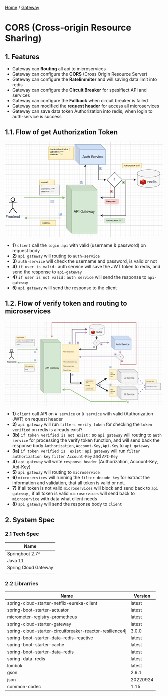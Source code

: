 [Home](https://github.com/springboot-microservices-project/) /
[Gateway](https://github.com/springboot-microservices-project/.github/blob/main/profile/page/gateway-service/readme.md)

# CORS (Cross-origin Resource Sharing)

## 1. Features
- Gateway can **Routing** all api to microservices
- Gateway can configure the **CORS** (Cross Origin Resource Server)
- Gateway can configure the **Ratelimmiter** and will saving data limit into redis
- Gateway can configure the **Circuit Breaker** for spesifiect API and services
- Gateway can configure the **Fallback** when circuit breaker is failed
- Gateway can modified the **request header** for access all microservices
- Gateway can save data token Authorization into redis, when login to auth-service is success


## 1.1. Flow of get Authorization Token 
![alt text](https://github.com/springboot-microservices-project/.github/blob/main/profile/page/gateway-service/gateway-login-get-token-flow.png?raw=false)

- **1)** `client` call the `login api` with valid (username & password) on request body
- **2)** `api gateway` will routing to `auth-service`
- **3)** `auth-service` will check the username and password, is valid or not
- **4)** `if user is valid` : auth service will save the JWT token to redis, and send the response to `api-gateway`
- **4)** `if user is not valid` : `auth service` will send the response to `api-gateway`
-  **5)** `api gateway` willl send the response to the client


## 1.2. Flow of verify token and routing to microservices

![alt text](https://github.com/springboot-microservices-project/.github/blob/main/profile/page/gateway-service/gateway-verify-token-and-authorize-flow.png?raw=false)


- **1)** `client` call API on `A service` or `B service` with valid (Authorization JWT) on request header
- **2)** `api gateway` will run `filters verify token` for checking the `token verified` on redis is already exist?
- **3b)** `if token verified is not exist` : so `api gateway` will routing to  `auth service` for processing the verify token function, and will send back the response body `Authorization,Account-Key,Api-Key` to `api gateway`
- **3a)** `if token verified is  exist` : `api gateway` will run  `filter authorization key` `filter Account-Key` and `API-Key`
- **4)** `api gateway` will write `response header` (Authorization, Account-Key, Api-Key)
- **5)** `api gateway` will routing to `microservice` 
- **6)** `microservices` will running the `filter decode key` for extract the information and validation, that all token is valid or not.
- **7)** if all token is not valid `microservices` will block and send back to `api gateway` , if all token is valid `microservices` will send back to `microservice` with data what client needs
- **8)** `api gateway` will send the response body to `client`








## 2. System Spec

### 2.1 Tech Spec
| Name  |
|----|
| Springboot 2.7^  |
| Java 11 |
| Spring Cloud Gateway |
|  |


### 2.2 Librarries

| Name  | Version | 
|----|----|
| spring-cloud-starter-netflix-eureka-client | latest  |
| spring-boot-starter-actuator | latest |
| micrometer-registry-prometheus | latest |
| spring-cloud-starter-gateway | latest |
| spring-cloud-starter-circuitbreaker-reactor-resilience4j | 3.0.0 |
| spring-boot-starter-data-redis-reactive | latest |
| spring-boot-starter-cache | latest |
| spring-boot-starter-data-redis | latest |
| spring-data-redis | latest |
| lombok | latest |
| gson | 2.9.1 |
| json | 20220924 |
| common-codec | 1.15 |




